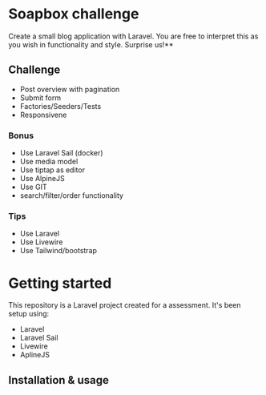 # Soapbox challenge
Create a small blog application with Laravel. You are free to interpret this as you wish in functionality and style. Surprise us!**

## Challenge 
- Post overview with pagination
- Submit form
- Factories/Seeders/Tests
- Responsivene

### Bonus

- Use Laravel Sail (docker)
- Use media model
- Use tiptap as editor
- Use AlpineJS
- Use GIT
- search/filter/order functionality

### Tips

- Use Laravel
- Use Livewire
- Use Tailwind/bootstrap




# Getting started

This repository is a Laravel project created for a assessment. It's been setup using:
- Laravel
- Laravel Sail
- Livewire
- AplineJS

## Installation & usage


